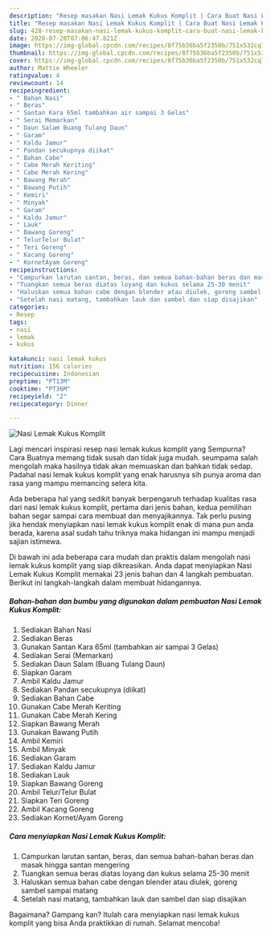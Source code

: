 ```yaml
---
description: "Resep masakan Nasi Lemak Kukus Komplit | Cara Buat Nasi Lemak Kukus Komplit Yang Sedap"
title: "Resep masakan Nasi Lemak Kukus Komplit | Cara Buat Nasi Lemak Kukus Komplit Yang Sedap"
slug: 428-resep-masakan-nasi-lemak-kukus-komplit-cara-buat-nasi-lemak-kukus-komplit-yang-sedap
date: 2020-07-20T07:06:47.821Z
image: https://img-global.cpcdn.com/recipes/8f75b36ba5f2350b/751x532cq70/nasi-lemak-kukus-komplit-foto-resep-utama.jpg
thumbnail: https://img-global.cpcdn.com/recipes/8f75b36ba5f2350b/751x532cq70/nasi-lemak-kukus-komplit-foto-resep-utama.jpg
cover: https://img-global.cpcdn.com/recipes/8f75b36ba5f2350b/751x532cq70/nasi-lemak-kukus-komplit-foto-resep-utama.jpg
author: Mattie Wheeler
ratingvalue: 4
reviewcount: 14
recipeingredient:
- " Bahan Nasi"
- " Beras"
- " Santan Kara 65ml tambahkan air sampai 3 Gelas"
- " Serai Memarkan"
- " Daun Salam Buang Tulang Daun"
- " Garam"
- " Kaldu Jamur"
- " Pandan secukupnya diikat"
- " Bahan Cabe"
- " Cabe Merah Keriting"
- " Cabe Merah Kering"
- " Bawang Merah"
- " Bawang Putih"
- " Kemiri"
- " Minyak"
- " Garam"
- " Kaldu Jamur"
- " Lauk"
- " Bawang Goreng"
- " TelurTelur Bulat"
- " Teri Goreng"
- " Kacang Goreng"
- " KornetAyam Goreng"
recipeinstructions:
- "Campurkan larutan santan, beras, dan semua bahan-bahan beras dan masak hingga santan mengering"
- "Tuangkan semua beras diatas loyang dan kukus selama 25-30 menit"
- "Haluskan semua bahan cabe dengan blender atau diulek, goreng sambel sampai matang"
- "Setelah nasi matang, tambahkan lauk dan sambel dan siap disajikan"
categories:
- Resep
tags:
- nasi
- lemak
- kukus

katakunci: nasi lemak kukus 
nutrition: 156 calories
recipecuisine: Indonesian
preptime: "PT13M"
cooktime: "PT36M"
recipeyield: "2"
recipecategory: Dinner

---
```



![Nasi Lemak Kukus Komplit](https://img-global.cpcdn.com/recipes/8f75b36ba5f2350b/751x532cq70/nasi-lemak-kukus-komplit-foto-resep-utama.jpg)

Lagi mencari inspirasi resep nasi lemak kukus komplit yang Sempurna? Cara Buatnya memang tidak susah dan tidak juga mudah. seumpama salah mengolah maka hasilnya tidak akan memuaskan dan bahkan tidak sedap. Padahal nasi lemak kukus komplit yang enak harusnya sih punya aroma dan rasa yang mampu memancing selera kita.



Ada beberapa hal yang sedikit banyak berpengaruh terhadap kualitas rasa dari nasi lemak kukus komplit, pertama dari jenis bahan, kedua pemilihan bahan segar sampai cara membuat dan menyajikannya. Tak perlu pusing jika hendak menyiapkan nasi lemak kukus komplit enak di mana pun anda berada, karena asal sudah tahu triknya maka hidangan ini mampu menjadi sajian istimewa.


Di bawah ini ada beberapa cara mudah dan praktis dalam mengolah nasi lemak kukus komplit yang siap dikreasikan. Anda dapat menyiapkan Nasi Lemak Kukus Komplit memakai 23 jenis bahan dan 4 langkah pembuatan. Berikut ini langkah-langkah dalam membuat hidangannya.

<!--inarticleads1-->

##### Bahan-bahan dan bumbu yang digunakan dalam pembuatan Nasi Lemak Kukus Komplit:

1. Sediakan  Bahan Nasi
1. Sediakan  Beras
1. Gunakan  Santan Kara 65ml (tambahkan air sampai 3 Gelas)
1. Sediakan  Serai (Memarkan)
1. Sediakan  Daun Salam (Buang Tulang Daun)
1. Siapkan  Garam
1. Ambil  Kaldu Jamur
1. Sediakan  Pandan secukupnya (diikat)
1. Sediakan  Bahan Cabe
1. Gunakan  Cabe Merah Keriting
1. Gunakan  Cabe Merah Kering
1. Siapkan  Bawang Merah
1. Gunakan  Bawang Putih
1. Ambil  Kemiri
1. Ambil  Minyak
1. Sediakan  Garam
1. Sediakan  Kaldu Jamur
1. Sediakan  Lauk
1. Siapkan  Bawang Goreng
1. Ambil  Telur/Telur Bulat
1. Siapkan  Teri Goreng
1. Ambil  Kacang Goreng
1. Sediakan  Kornet/Ayam Goreng




<!--inarticleads2-->

##### Cara menyiapkan Nasi Lemak Kukus Komplit:

1. Campurkan larutan santan, beras, dan semua bahan-bahan beras dan masak hingga santan mengering
1. Tuangkan semua beras diatas loyang dan kukus selama 25-30 menit
1. Haluskan semua bahan cabe dengan blender atau diulek, goreng sambel sampai matang
1. Setelah nasi matang, tambahkan lauk dan sambel dan siap disajikan




Bagaimana? Gampang kan? Itulah cara menyiapkan nasi lemak kukus komplit yang bisa Anda praktikkan di rumah. Selamat mencoba!
